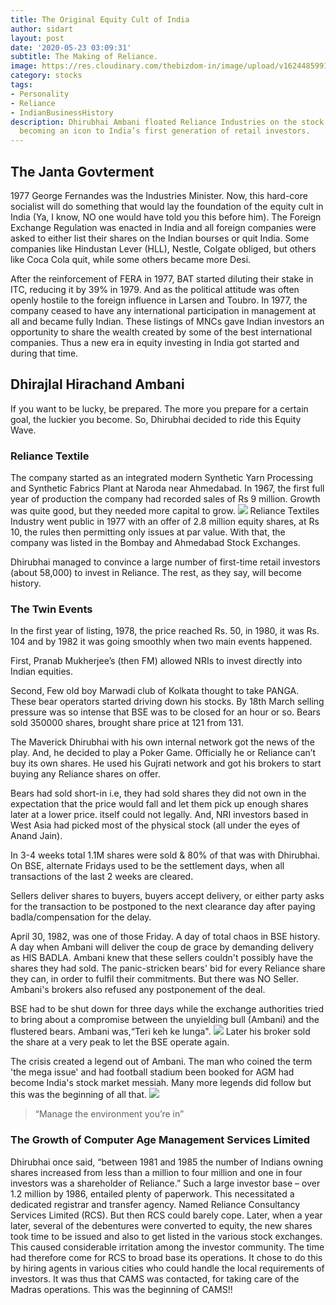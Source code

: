 ```yaml
---
title: The Original Equity Cult of India
author: sidart
layout: post
date: '2020-05-23 03:09:31'
subtitle: The Making of Reliance.
image: https://res.cloudinary.com/thebizdom-in/image/upload/v1624485991/1977_glpwxb.png
category: stocks
tags:
- Personality
- Reliance
- IndianBusinessHistory
description: Dhirubhai Ambani floated Reliance Industries on the stock market in 1977,
  becoming an icon to India’s first generation of retail investors.
---
```


## The Janta Govterment
1977 George Fernandes was the Industries Minister. Now, this hard-core socialist will do something that would lay the foundation of the equity cult in India (Ya, I know, NO one would have told you this before him).
The Foreign Exchange Regulation was enacted in India and all foreign companies were asked to either list their shares on the Indian bourses or quit India. Some companies like Hindustan Lever (HLL), Nestle, Colgate obliged, but others like Coca Cola quit, while some others became more Desi. 

After the reinforcement of FERA in 1977, BAT started diluting their stake in ITC, reducing it by 39% in 1979. And as the political attitude was often openly hostile to the foreign influence in Larsen and Toubro. In 1977, the company ceased to have any international participation in management at all and became fully Indian.
These listings of MNCs gave Indian investors an opportunity to share the wealth created by some of the best international companies. Thus a new era in equity investing in India got started and during that time.

## Dhirajlal Hirachand Ambani
If you want to be lucky, be prepared. The more you prepare for a certain goal, the luckier you become. So, Dhirubhai decided to ride this Equity Wave.
### Reliance Textile
The company started as an integrated modern Synthetic Yarn Processing and Synthetic Fabrics Plant at Naroda near Ahmedabad. In 1967, the first full year of production the company had recorded sales of Rs 9 million. Growth was quite good, but they needed more capital to grow. 
![](https://res.cloudinary.com/thebizdom-in/image/upload/v1624483856/1977_1_q0fpir.png)
Reliance Textiles Industry went public in 1977 with an offer of 2.8 million equity shares, at Rs 10, the rules then permitting only issues at par value. With that, the company was listed in the Bombay and Ahmedabad Stock Exchanges. 

Dhirubhai managed to convince a large number of first-time retail investors (about 58,000) to invest in Reliance. The rest, as they say, will become history.

### The Twin Events
In the first year of listing, 1978, the price reached Rs. 50, in 1980, it was Rs. 104 and by 1982 it was going smoothly when two main events happened. 

First, Pranab  Mukherjee’s (then FM) allowed NRIs to invest directly into  Indian equities. 

Second, Few old boy Marwadi club of Kolkata thought to take PANGA. These bear operators started driving down his stocks. By 18th March selling pressure was so intense that BSE was to be closed for an hour or so.  Bears sold 350000 shares, brought share price at 121 from 131.

The Maverick Dhirubhai with his own internal network got the news of the play. And, he decided to play a Poker Game. Officially he or Reliance can’t buy its own shares. He used his Gujrati network and got his brokers to start buying any Reliance shares on offer.

Bears had sold short-in i.e, they had sold shares they did not own in the expectation that the price would fall and let them pick up enough shares later at a lower price. itself could not legally.  And, NRI investors based in West Asia had picked most of the physical stock (all under the eyes of Anand Jain).

In 3-4 weeks total 1.1M shares were sold & 80% of that was with Dhirubhai. On BSE, alternate Fridays used to be the settlement days, when all transactions of the last 2 weeks are cleared. 

Sellers deliver shares to buyers, buyers accept delivery, or either party asks for the transaction to be postponed to the next clearance day after paying badla/compensation for the delay. 

April 30, 1982, was one of those Friday. A day of total chaos in BSE history. A day when Ambani will deliver the coup de grace by demanding delivery as HIS BADLA.
Ambani knew that these sellers couldn't possibly have the shares they had sold. The panic-stricken bears' bid for every Reliance share they can, in order to fulfil their commitments. But there was NO Seller. Ambani's brokers also refused any postponement of the deal.

BSE had to be shut down for three days while the exchange authorities tried to bring about a compromise between the unyielding bull (Ambani) and the flustered bears. Ambani was,“Teri keh ke lunga". 
![](https://pbs.twimg.com/media/EYpZ14TUMAE5Uba?format=jpg&name=900x900)
Later his broker sold the share at a very peak to let the BSE operate again.

The crisis created a legend out of Ambani. The man who coined the term 'the mega issue' and had football stadium been booked for AGM had become India's stock market messiah. Many more legends did follow but this was the beginning of all that. 
![](https://pbs.twimg.com/media/EYpaGSTUcAA3ChW?format=jpg&name=small)
> “Manage the environment you’re in”

### The Growth of Computer Age Management Services Limited
Dhirubhai once said, “between 1981 and 1985 the number of Indians owning shares increased from less than a million to four million and one in four investors was a shareholder of Reliance.” 
Such a large investor base – over 1.2 million by 1986, entailed plenty of paperwork. This necessitated a dedicated registrar and transfer agency. Named Reliance Consultancy Services Limited (RCS). But then RCS could barely cope. Later, when a year later, several of the debentures were converted to equity, the new shares took time to be issued and also to get listed in the various stock exchanges. This caused considerable irritation among the investor community. The time had therefore come for RCS to broad base its operations. It chose to do this by hiring agents in various cities who could handle the local requirements of investors. It was thus that CAMS was contacted, for taking care of the Madras operations. This was the beginning of CAMS!!

